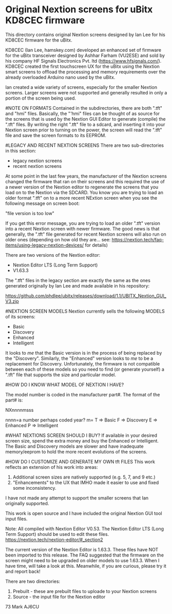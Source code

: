 # Original Nextion screens for uBitx KD8CEC firmware
 This directory contains original Nextion screens designed by Ian Lee for his KD8CEC firmware for the uBitx.

KD8CEC (Ian Lee, hamskey.com) developed an enhanced set of firmware for the uBitx transceiver designed by Ashhar Farham (VU2ESE) and sold by his company HF Signals Electronics Pvt. ltd (https://www.hfsignals.com/). KD8CEC created the first touchscreen UX for the uBitx using the Nextion smart screens to offload the processing and memory requirements over the already overloaded Arduino nano used by the uBitx.

Ian created a wide variety of screens, especially for the smaller Nextion screens. Larger screens were not supported and generally resulted in only a portion of the screen being used. 

#NOTE ON FORMATS
Contained in the subdirectories, there are both ".tft" and "hmi" files. Basically, the "'hmi" files can be thought of as source for the screens that is used by the Nextion GUI Editor to generate (compile) the ".tft" files. By writing the right ".tft" file to a sdcard, and inserting it into your Nextion screen prior to turning on the power, the screen will read the ".tft" file and save the screen formats to its EEPROM.


#LEGACY AND RECENT NEXTION SCREENS
There are two sub-directories in this section:
- legacy nextion screens
- recent nextion screens

At some point in the last few years, the manufacturer of the Nextion screens changed the firmware that ran on their screens and this required the use of a newer version of the Nextion editor to regenerate the screens that you load on to the Nextion via the SDCARD. You know you are trying to load an older format ".tft" on to a more recent NExtion screen when you see the following message on screen boot:

"file version is too low"

If you get this error message, you are trying to load an older ".tft" version into a recent Nextion screen with newer firmware. The good news is that generally, the ".tft" file generated for recent Nextion screens will also run on older ones (depending on how old they are...  see: https://nextion.tech/faq-items/using-legacy-nextion-devices/ for details)

There are two versions of the Nextion editor:
- Nextion Editor LTS (Long Term Support) 
- V1.63.3

The ".tft" files in the legacy section are exactly the same as the ones generated originally by Ian Lee and made available in his repository:

https://github.com/phdlee/ubitx/releases/download/1.1/UBITX_Nextion_GUI_V3.zip



#NEXTION SCREEN MODELS
Nextion currently sells the following MODELS of its screens:
- Basic
- Discovery
- Enhanced
- Intelligent

It looks to *me* that the Basic version is in the process of being replaced by the "Discovery". Similarly, the "Enhanced" version looks to *me* to be a replacement for Discovery. Unfortunately, the firmware is not compatible between each of these models so you need to find (or generate yourself) a ".tft" file that supports the size and particular model.

#HOW DO I KNOW WHAT MODEL OF NEXTION I HAVE?

The model number is coded in the manufacturer part#. The format of the part# is:

NXnnnnmsss

nnnn=a number perhaps coded year?
m= 	T => Basic
	F => Discovery
	E => Enhanced
	P => Intelligent

#WHAT NEXTIONS SCREEN SHOULD I BUY?
If available in your desired screen size, spend the extra money and buy the Enhanced or Intelligent. The Basic and Discovery models are slower and have inadequate memory/eeprom to hold the more recent evolutions of the screens.

#HOW DO I CUSTOMIZE AND GENERATE MY OWN tft FILES
This work reflects an extension of his work into areas:
1. Additional screen sizes are natively supported (e.g. 5, 7, and 9 etc.)
2. "Enhancements" to the UX that IMHO made it easier to use and fixed some inconsistency.

I have not made any attempt to support the smaller screens that Ian originally supported.

This work is open source and I have included the original Nextion GUI tool input files.  

Note: All compiled with Nextion Editor V0.53. The Nextion Editor LTS (Long Term Support) should be used to edit these files. https://nextion.tech/nextion-editor/#_section2

The current version of the Nextion Editor is 1.63.3. These files have NOT been imported to this release. The FAQ suggested that the firmware on the screen might need to be upgraded on older models to use 1.63.3.  When I have time, will take a look at this. Meanwhile, if you are curious, please try it and report back!

There are two directories:
1. Prebuilt  - these are prebuilt files to uploade to your Nextion screens
2. Source - the input file for the Nextion editor

73
Mark
AJ6CU
